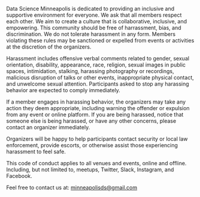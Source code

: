 Data Science Minneapolis is dedicated to providing an inclusive and supportive environment for everyone. We ask that all members respect each other. We aim to create a culture that is collaborative, inclusive, and empowering. This community should be free of harrassment, bias, and discrimination. We do not tolerate harassment in any form. Members violating these rules may be sanctioned or expelled from events or activities at the discretion of the organizers.

Harassment includes offensive verbal comments related to gender, sexual orientation, disability, appearance, race, religion, sexual images in public spaces, intimidation, stalking, harassing photography or recordings, malicious disruption of talks or other events, inappropriate physical contact, and unwelcome sexual attention. Participants asked to stop any harassing behavior are expected to comply immediately.

If a member engages in harassing behavior, the organizers may take any action they deem appropriate, including warning the offender or expulsion from any event or online platform. If you are being harassed, notice that someone else is being harassed, or have any other concerns, please contact an organizer immediately.

Organizers will be happy to help participants contact security or local law enforcement, provide escorts, or otherwise assist those experiencing harassment to feel safe.

This code of conduct applies to all venues and events, online and offline. Including, but not limited to, meetups, Twitter, Slack, Instagram, and Facebook.

Feel free to contact us at: minneapolisds@gmail.com
